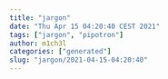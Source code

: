 ```yaml
---
title: "jargon"
date: "Thu Apr 15 04:20:40 CEST 2021"
tags: ["jargon", "pipotron"]
author: m1ch3l
categories: ["generated"]
slug: "jargon/2021-04-15-04:20:40"
---
```



